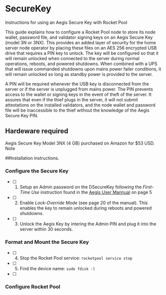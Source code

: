 # SecureKey
Instructions for using an Aegis Secure Key with Rocket Pool

This guide explains how to configure a Rocket Pool node to store its node wallet, password file, and validator signing keys on an Aegis Secure Key (model 3N or 3NX).  This provides an added layer of security for the home server node operator by placing these files on an AES 256 encrypted USB drive that requires a PIN key to unlock.  The key will be configured so that it will remain unlocked when connected to the server during normal operations, reboots, and powered shutdowns.  When combined with a UPS that will issue commanded shutdowns upon mains power failer conditions, it will remain unlocked so long as standby power is provided to the server. 

A PIN will be required whenever the USB key is disconnected from the server or if the server is unplugged from mains power.  The PIN prevents access to the wallet or signing keys in the event of theft of the server.  It assures that even if the thief plugs in the server, it will not submit attestations on the installed validators, and the node wallet and password file will be inaccessible to the thief without the knowledge of the Aegis Secure Key PIN. 

## Hardeware required

Aegis Secure Key Model 3NX (4 GB) purchased on Amazon for $53 USD. Note

##Installation instructions.

### Configure the Secure Key

- [ ] 1. Setup an Admin password on the DSecureKey following the *First-Time Use* instruction found in the [Aegis User Mannual](https://apricorn.com/content/product_pdf/aegis_secure_key/usb_3.0_flash_drive/ask3_manual_configurable_online_2.pdf) on page 5 
- [ ] 2. Enable *Lock-Override Mode* (see page 20 of the manual). This enables the key to remain unlocked during reboots and powered shutdowns.
- [ ] 3. Unlock the Aegis Key by intering the Admin PIN and plug it into the server within 30 seconds.

### Format and Mount the Secure Key

- [ ] 4. Stop the Rocket Pool service: `rocketpool service stop`
- [ ] 5. Find the device name: `sudo fdisk -l`
- [ ] 


### Configure Rocket Pool
